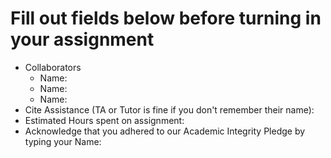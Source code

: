 # Fill out fields below before turning in your assignment

* Collaborators
  * Name:
  * Name:
  * Name:
* Cite Assistance (TA or Tutor is fine if you don't remember their name):
* Estimated Hours spent on assignment:
* Acknowledge that you adhered to our Academic Integrity Pledge by typing your Name:

